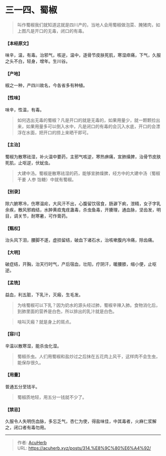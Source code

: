 # 三一四、蜀椒


> 叫作蜀椒我们就知道这就是四川产的，当地人会用蜀椒做泡菜、腌猪肉，如上图凡是开口的无毒，闭口的有毒。

#### 【本经原文】
味辛，温，有毒。治邪气，咳逆，温中，逐骨节皮肤死肌，寒湿瘁痛，下气，久服之头不白，轻身，增年。生川谷。
#### 【产地】
椒之一种，产四川故名，今各省多有种植。
#### 【性味】
味辛，性温，有毒。

> 如何选出无毒的蜀椒？凡是开口的就是无毒的，如果用量少，就一颗颗捡出来，如果用量多可以倒入水中，凡是闭口的有毒的会沉入水底，开口的会漂浮在水面，把开口的捞上来晒干即可。

#### 【主治】
蜀椒为散寒祛湿，补火温中要药，主邪气咳逆，寒热痹痛，宣肺燥脾，治骨节皮肤死肌，止呕逆，伏蚘虫。

> 大建中汤。蜀椒是散寒祛湿的药，能够宣肺燥脾，经方中的大建中汤（蜀椒 干姜 人参 饴糖）中就有蜀椒。

#### 【别录】
除六腑寒冷，伤寒温疟，大风汗不出，心腹留饮宿食，肠澼下痢，泄精，女子字乳余疾，散风邪瘕结，水肿黄疸鬼疰蛊毒，杀虫鱼毒，开腠理，通血脉，坚齿发，明目，调关节，耐寒暑，可作膏药。
#### 【甄权】
治头风下泪，腰脚不遂，虚损留结，破血下诸石水，治咳嗽腹内冷痛，除齿痛。
#### 【大明】
破症结，开胸，治天行时气，产后宿血，壮阳，疗阴汗，暖腰膝，缩小便，止呕逆。
#### 【孟铣】
益血，利五脏，下乳汁，灭瘢，生毛发。

> 为啥蜀椒可以下乳？因为奶水的源头经过肺，蜀椒辛辣入肺。食物消化后，到肺里面的营养是白色，所以排出的乳汁就是白色。

> 啥叫灭瘢？就是身上的斑点。

#### 【容川】
辛温以散寒湿，能杀虫化湿。

> 蜀椒杀虫。人们用蜀椒和盐炒过之后抹在五花肉上风干，这样肉不会生虫，能保存很久。

#### 【用量】
普通五分至钱半。

> 蜀椒质地轻，用五分一钱就不少了。

#### 【禁忌】
久服令人失明伤血脉，多忘乏气，杏仁为使，得盐味佳，中其毒者，火麻仁浆解之，闭口者有毒勿用。

---

> 作者: [AcuHerb](https://acuherb.xyz)  
> URL: https://acuherb.xyz/posts/314.%E8%9C%80%E6%A4%92/  

